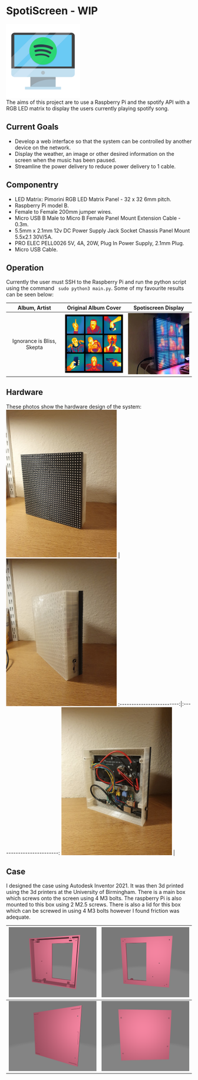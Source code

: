 # SpotiScreen - WIP
<img src="Media/spotiscreen.png" alt="Logo" width="200"/>
<br>
The aims of this project are to use a Raspberry Pi and the spotify API with a RGB LED matrix to display the users currently playing spotify song.


## Current Goals
* Develop a web interface so that the system can be controlled by another device on the network.
* Display the weather, an image or other desired information on the screen when the music has been paused.
* Streamline the power delivery to reduce power delivery to 1 cable.

## Componentry
* LED Matrix: Pimorini RGB LED Matrix Panel - 32 x 32 6mm pitch.
* Raspberry Pi model B.
* Female to Female 200mm jumper wires.
* Micro USB B Male to Micro B Female Panel Mount Extension Cable - 0.3m.
* 5.5mm x 2.1mm 12v DC Power Supply Jack Socket Chassis Panel Mount 5.5x2.1 30V/5A.
* PRO ELEC  PELL0026  5V, 4A, 20W, Plug In Power Supply, 2.1mm Plug.
* Micro USB Cable.

## Operation
Currently the user must SSH to the Raspberry Pi and run the python script using the command ``` sudo python3 main.py```.
Some of my favourite results can be seen below:

Album, Artist |  Original Album Cover | Spotiscreen Display
:-------------------------:|:-------------------------:|:-------------------------:
Ignorance is Bliss, Skepta | <img src="Media\Photos\Skepta_-_Ignorance_Is_Bliss.png" alt="Ignorance is Bliss Cover" width="200"/>  |  <img src="Media\Photos\iib.jpg" alt="Ignorance is Bliss Spotiscreen" width="200"/> 

## Hardware
These photos show the hardware design of the system:
<img src="Media\Photos\Front.jpg" alt="System" width="300"/> | <img src="Media\Photos\Back.jpg" alt="System" width="300"/>
:-------------------------:|:-------------------------:
<img src="Media\Photos\Back_Open.jpg" alt="System" width="300"/> | 

## Case
I designed the case using Autodesk Inventor 2021. It was then 3d printed using the 3d printers at the University of Birmingham.
There is a main box which screws onto the screen using 4 M3 bolts. The raspberry Pi is also mounted to this box using 2 M2.5 screws.
There is also a lid for this box which can be screwed in using 4 M3 bolts however I found friction was adequate.

<img src="Media\CAD Screenshots\Backbox Screenshot 1.png" alt="CAD" width="300"/> | <img src="Media\CAD Screenshots\Backbox Screenshot 2.png" alt="CAD" width="300"/>
:-------------------------:|:-------------------------:
<img src="Media\CAD Screenshots\Lid Screenshot 1.png" alt="CAD" width="300"/> | <img src="Media\CAD Screenshots\Lid Screenshot 2.png" alt="CAD" width="300"/>
